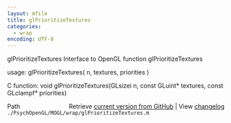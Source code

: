 ```yaml
---
layout: mfile
title: glPrioritizeTextures
categories:
  - wrap
encoding: UTF-8
---
```


glPrioritizeTextures  Interface to OpenGL function glPrioritizeTextures

usage:  glPrioritizeTextures( n, textures, priorities )

C function:  void glPrioritizeTextures(GLsizei n, const GLuint\* textures, const GLclampf\* priorities)


<div class="code_header" style="text-align:right;">
  <span style="float:left;">Path&nbsp;&nbsp;</span> <span class="counter">Retrieve <a href=
  "https://raw.github.com/Psychtoolbox-3/Psychtoolbox-3/beta/./PsychOpenGL/MOGL/wrap/glPrioritizeTextures.m">current version from GitHub</a> | View <a href=
  "https://github.com/Psychtoolbox-3/Psychtoolbox-3/commits/beta/./PsychOpenGL/MOGL/wrap/glPrioritizeTextures.m">changelog</a></span>
</div>
<div class="code">
  <code>./PsychOpenGL/MOGL/wrap/glPrioritizeTextures.m</code>
</div>
